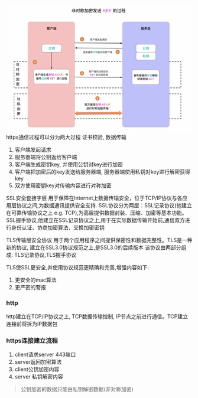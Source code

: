 ![image](./assets/httpsflow.webp)
https通信过程可以分为两大过程
证书校验, 数据传输
1. 客户端发起请求
2. 服务器端将公钥返给客户端
3. 客户端生成密钥key, 并使用公钥对key进行加密
4. 客户端把加密后的key发送给服务器端, 服务器端使用私钥对key进行解密获得key
5. 双方使用密钥key对传输内容进行对称加密

SSL安全套接字层
用于保障在Internet上数据传输安全，位于TCP/IP协议与各应用层协议之间,为数据通讯提供安全支持.
SSL协议分为两层：SSL记录协议(他建立在可靠传输协议之上 e.g. TCP),为高层提供数据封装、压缩、加密等基本功能。
SSL握手协议,他建立在SSL记录协议之上,用于在实际数据传输开始前,通信双方进行身份认证、协商加密算法、交换加密密钥

TLS传输层安全协议
用于两个应用程序之间提供保密性和数据完整性。TLS是一种新的协议, 建立在SSL3.0协议规范之上,是SSL3.0的后续版本
该协议由两部分组成:
TLS记录协议,TLS握手协议

TLS使SSL更安全,并使用协议规范更精确和完善,增强内容如下:
1. 更安全的mac算法
2. 更严密的警报

### http
http建立在TCP/IP协议之上, TCP数据传输控制, IP节点之前进行通信。TCP建立连接前将拆为IP数据包


### https连接建立流程
1. client请求server 443端口
2. server返回加密算法
3. client公钥加密内容
4. server 私钥解密内容
> 公钥加密的数据只能由私钥解密数据(非对称加密)